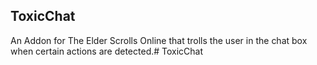 ToxicChat
--
An Addon for The Elder Scrolls Online that trolls the user in the chat box when certain actions are detected.# ToxicChat
